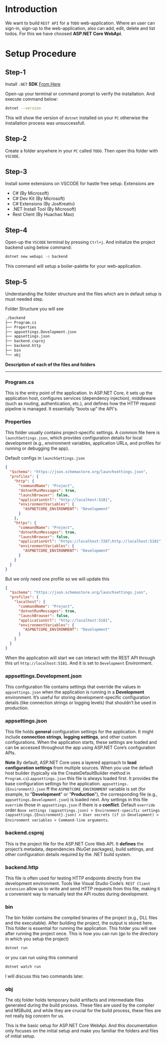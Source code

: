 # Introduction
We want to build `REST API` for a `TODO` web-application. Where an user can sign-in, sign-up to the web-application, also can add, edit, delete and list todos. For this we have choosed **ASP.NET Core WebApi**. 

# Setup Procedure

## Step-1

Install `.NET` **SDK** [From Here](http://dotnet.microsoft.com/en-us/download)

Open-up your terminal or command prompt to verify the installation. And execute command below:

```bash
dotnet --version
```
This will show the version of `dotnet` installed on your `PC` otherwise the installation process was unsuccessfull.

## Step-2

Create a folder anywhere in your `PC` called `TODO`. Then open this folder with `VSCODE`.

## Step-3

Install some extensions on VSCODE for hastle free setup. Extensions are 

- C# (By Microsoft)
- C# Dev Kit (By Microsoft)
- C# Extensions (By JosKreativ)
- .NET Install Tool (By Microsoft)
- Rest Client (By Huachao Mao)

## Step-4 

Open-up the `VSCODE` terminal by pressing `Ctrl+j`. And initialize the project backend using below command: 

```bash
dotnet new webapi -o backend
```
This command will setup a boiler-palette for your web-application.

## Step-5 

Understanding the folder structure and the files which are in default setup is must needed step.

Folder Structure you will see

```bash
./backend
├── Program.cs
├── Properties
├── appsettings.Development.json
├── appsettings.json
├── backend.csproj
├── backend.http
├── bin
└── obj
```
**Description of each of the files and folders**

--- 

### Program.cs

This is the entry point of the application. In ASP.NET Core, it sets up the application host, configures services (dependency injection), middleware (such as routing, authentication, etc.), and defines how the HTTP request pipeline is managed. It essentially “boots up” the API's.

### Properties

This folder usually contains project-specific settings. A common file here is `launchSettings.json`, which provides configuration details for local development (e.g., environment variables, application URLs, and profiles for running or debugging the app).

Default configs in `launchSettings.json`

```json
{
  "$schema": "https://json.schemastore.org/launchsettings.json",
  "profiles": {
    "http": {
      "commandName": "Project",
      "dotnetRunMessages": true,
      "launchBrowser": false,
      "applicationUrl": "http://localhost:5181",
      "environmentVariables": {
        "ASPNETCORE_ENVIRONMENT": "Development"
      }
    },
    "https": {
      "commandName": "Project",
      "dotnetRunMessages": true,
      "launchBrowser": false,
      "applicationUrl": "https://localhost:7287;http://localhost:5181",
      "environmentVariables": {
        "ASPNETCORE_ENVIRONMENT": "Development"
      }
    }
  }
}
```
But we only need one profile so we will update this

```json
{
  "$schema": "https://json.schemastore.org/launchsettings.json",
  "profiles": {
    "localhost": {
      "commandName": "Project",
      "dotnetRunMessages": true,
      "launchBrowser": false,
      "applicationUrl": "http://localhost:5181",
      "environmentVariables": {
        "ASPNETCORE_ENVIRONMENT": "Development"
      }
    }
  }
}
```

When the application will start we can interact with the REST API through this url `http://localhost:5181`. And it is set to `Development` Environment.

### appsettings.Development.json

This configuration file contains settings that override the values in `appsettings.json` when the application is running in a **Development** environment. It’s useful for storing development-specific configuration details (like connection strings or logging levels) that shouldn’t be used in production.

### appsettings.json

This file holds **general** configuration settings for the application. It might include **connection strings**, **logging settings**, and other custom configurations. When the application starts, these settings are loaded and can be accessed throughout the app using ASP.NET Core’s configuration APIs.

**Note** By default, ASP.NET Core uses a layered approach to **load configuration settings** from multiple sources. When you use the default host builder (typically via the CreateDefaultBuilder method in `Program.cs`).`appsettings.json` this file is always loaded first. It provides the base configuration settings for the application. `appsettings.{Environment}.json` ff the `ASPNETCORE_ENVIRONMENT` variable is set (for example, to "**Development**" or "**Production**"), the corresponding file (e.g., `appsettings.Development.json`) is loaded next. Any settings in this file `override` those in `appsettings.json` if there is a **conflict**. Default `override` order `Base settings (appsettings.json) > Environment-specific settings (appsettings.{Environment}.json) > User secrets (if in Development) > Environment variables > Command-line arguments`.

### backend.csproj

This is the project file for the ASP.NET Core Web API. It **defines** the project’s metadata, dependencies (NuGet packages), build settings, and other configuration details required by the .NET build system.

### backend.http

This file is often used for testing HTTP endpoints directly from the development environment. Tools like Visual Studio Code’s` REST Client extension` allow us to write and send HTTP requests from this file, making it a convenient way to manually test the API routes during development.

### bin

The bin folder contains the compiled binaries of the project (e.g., DLL files and the executable). After building the project, the output is stored here. This folder is essential for running the application. This folder you will see after running the project once. This is how you can run (go to the directory in which you setup the project)

```bash
dotnet run
```
or you can run using this command

```bash
dotnet watch run
```
I will discuss this two commands later.

### obj
The obj folder holds temporary build artifacts and intermediate files generated during the build process. These files are used by the compiler and MSBuild, and while they are crucial for the build process, these files are not really big concern for us.

This is the basic setup for ASP.NET Core WebApi. And this documentation only focuses on the initial setup and make you familiar the folders and files of initial setup.